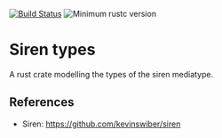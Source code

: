 [![Build Status](https://img.shields.io/endpoint.svg?url=https%3A%2F%2Factions-badge.atrox.dev%2Fcoblox%2Frust-siren-types%2Fbadge&style=flat)](https://actions-badge.atrox.dev/coblox/rust-siren-types/goto)
![Minimum rustc version](https://img.shields.io/badge/rustc-1.32+-lightgray.svg)

# Siren types

A rust crate modelling the types of the siren mediatype.

## References

- Siren: https://github.com/kevinswiber/siren
